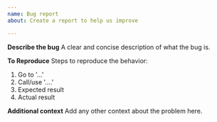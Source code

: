 ```yaml
---
name: Bug report
about: Create a report to help us improve

---
```


**Describe the bug**
A clear and concise description of what the bug is.

**To Reproduce**
Steps to reproduce the behavior:
1. Go to '...'
2. Call/use '....'
3. Expected result
4. Actual result

**Additional context**
Add any other context about the problem here.

